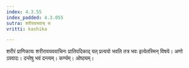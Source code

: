 ```yaml
---
index: 4.3.55
index_padded: 4.3.055
sutra: शरीरावयवाच् च
vritti: kashika

---
```

शरीरं प्राणिकायः शरीरावयववाचिनः प्रातिपदिकाद् यत् प्रत्ययो भवति तत्र भवः इत्येतस्मिन् विषये। अणो ऽपवादः। दन्तेषु भवं दन्त्यम्। कर्ण्यम्। ओष्ठ्यम्।